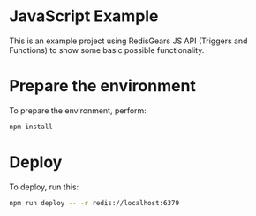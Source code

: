 # JavaScript Example

This is an example project using RedisGears JS API (Triggers and Functions)
to show some basic possible functionality.

# Prepare the environment

To prepare the environment, perform:

```sh
npm install
```

# Deploy

To deploy, run this:

```sh
npm run deploy -- -r redis://localhost:6379
```
